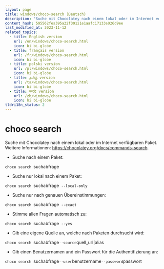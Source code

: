 ```yaml
---
layout: page
title: windows/choco-search (Deutsch)
description: "Suche mit Chocolatey nach einem lokal oder im Internet verfügbaren Paket."
content_hash: 595562fea395a22f39121e1aafc17133e026d9ee
last_modified_at: 2023-11-12
related_topics:
  - title: English version
    url: /en/windows/choco-search.html
    icon: bi bi-globe
  - title: français version
    url: /fr/windows/choco-search.html
    icon: bi bi-globe
  - title: polski version
    url: /pl/windows/choco-search.html
    icon: bi bi-globe
  - title: தமிழ் version
    url: /ta/windows/choco-search.html
    icon: bi bi-globe
  - title: 中文 version
    url: /zh/windows/choco-search.html
    icon: bi bi-globe
tldri18n_status: 2
---
```

# choco search

Suche mit Chocolatey nach einem lokal oder im Internet verfügbaren Paket.
Weitere Informationen: <https://chocolatey.org/docs/commands-search>.

- Suche nach einem Paket:

`choco search `<span class="tldr-var badge badge-pill bg-dark-lm bg-white-dm text-white-lm text-dark-dm font-weight-bold">suchabfrage</span>

- Suche nur lokal nach einem Paket:

`choco search `<span class="tldr-var badge badge-pill bg-dark-lm bg-white-dm text-white-lm text-dark-dm font-weight-bold">suchabfrage</span>` --local-only`

- Suche nur nach genauen Übereinstimmungen:

`choco search `<span class="tldr-var badge badge-pill bg-dark-lm bg-white-dm text-white-lm text-dark-dm font-weight-bold">suchabfrage</span>` --exact`

- Stimme allen Fragen automatisch zu:

`choco search `<span class="tldr-var badge badge-pill bg-dark-lm bg-white-dm text-white-lm text-dark-dm font-weight-bold">suchabfrage</span>` --yes`

- Gib eine eigene Quelle an, welche nach Paketen durchsucht wird:

`choco search `<span class="tldr-var badge badge-pill bg-dark-lm bg-white-dm text-white-lm text-dark-dm font-weight-bold">suchabfrage</span>` --source `<span class="tldr-var badge badge-pill bg-dark-lm bg-white-dm text-white-lm text-dark-dm font-weight-bold">quell_url|alias</span>

- Gib einen Benutzernamen und ein Passwort für die Authentifizierung an:

`choco search `<span class="tldr-var badge badge-pill bg-dark-lm bg-white-dm text-white-lm text-dark-dm font-weight-bold">suchabfrage</span>` --user `<span class="tldr-var badge badge-pill bg-dark-lm bg-white-dm text-white-lm text-dark-dm font-weight-bold">benutzername</span>` --password `<span class="tldr-var badge badge-pill bg-dark-lm bg-white-dm text-white-lm text-dark-dm font-weight-bold">passwort</span>

